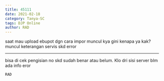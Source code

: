 ```yaml
---
title: 45111
date: 2021-02-18
category: Tanya-SC
tags: DJP Online
author: RAD
---
```


saat mau upload ebupot dgn cara impor muncul kya gini kenapa ya kak?muncul keterangan servis skd error

---

bisa di cek pengisian no skd sudah benar atau belum. Klo dri sisi server blm ada info eror

`RAD`
